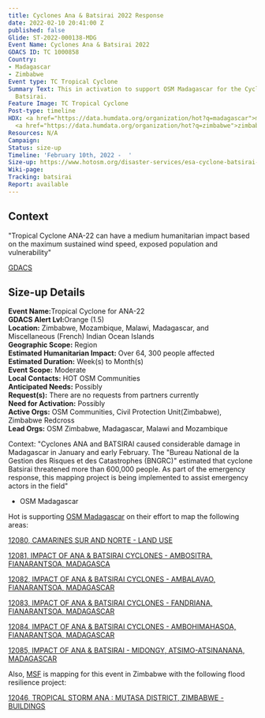 ```yaml
---
title: Cyclones Ana & Batsirai 2022 Response
date: 2022-02-10 20:41:00 Z
published: false
Glide: ST-2022-000138-MDG
Event Name: Cyclones Ana & Batsirai 2022
GDACS ID: TC 1000858
Country:
- Madagascar
- Zimbabwe
Event type: TC Tropical Cyclone
Summary Text: This in activation to support OSM Madagascar for the Cyclones Ana &
  Batsirai.
Feature Image: TC Tropical Cyclone
Post-type: timeline
HDX: <a href="https://data.humdata.org/organization/hot?q=madagascar">madagascar</a>,
  <a href="https://data.humdata.org/organization/hot?q=zimbabwe">zimbabwe</a>
Resources: N/A
Campaign: 
Status: size-up
Timeline: 'February 10th, 2022 -  '
Size-up: https://www.hotosm.org/disaster-services/esa-cyclone-batsirai-2022-size-up/
Wiki-page: 
Tracking: batsirai
Report: available
---
```


<h2>Context</h2>

"Tropical Cyclone ANA-22 can have a medium humanitarian impact based on the maximum sustained wind speed, exposed population and vulnerability"

<a href="https://www.gdacs.org/report.aspx?eventid=1000858&episodeid=3&eventtype=TC" target="_blank">GDACS</a>


<h2>Size-up Details</h2>

<strong>Event Name:</strong>Tropical Cyclone for ANA-22 <br>
<strong>GDACS Alert Lvl:</strong>Orange (1.5)<br>
<strong>Location:</strong> Zimbabwe, Mozambique, Malawi, Madagascar, and Miscellaneous (French) Indian Ocean Islands<br>
<strong>Geographic Scope:</strong> Region<br>
<strong>Estimated Humanitarian Impact:</strong> Over 64, 300 people affected <br>
<strong>Estimated Duration:</strong> Week(s) to Month(s)<br>
<strong>Event Scope:</strong> Moderate<br>
<strong>Local Contacts:</strong> HOT OSM Communities<br>
<strong>Anticipated Needs:</strong> Possibly<br>
<strong>Request(s):</strong> There are no requests from partners currently<br>
<strong>Need for Activation:</strong> Possibly<br>
<strong>Active Orgs:</strong> OSM Communities, Civil Protection Unit(Zimbabwe), Zimbabwe Redcross<br>
<strong>Lead Orgs:</strong> OSM Zimbabwe, Madagascar, Malawi and Mozambique
<br>


Context: "Cyclones ANA and BATSIRAI caused considerable damage in Madagascar in January and early February. The "Bureau National de la Gestion des Risques et des Catastrophes (BNGRC)" estimated that cyclone Batsirai threatened more than 600,000 people. As part of the emergency response, this mapping project is being implemented to assist emergency actors in the field" 
- OSM Madagascar



Hot is supporting <a href="https://www.facebook.com/OpenStreetMap.Madagascar/community">OSM Madagascar</a> on their effort to map the following areas:

<a href="https://tasks.hotosm.org/projects/12080">12080, CAMARINES SUR AND NORTE - LAND USE</a>

<a href="https://tasks.hotosm.org/projects/12081">12081, 
IMPACT OF ANA & BATSIRAI CYCLONES - AMBOSITRA, FIANARANTSOA, MADAGASCA</a>

<a href="https://tasks.hotosm.org/projects/12082">12082, IMPACT OF ANA & BATSIRAI CYCLONES - AMBALAVAO, FIANARANTSOA, MADAGASCAR</a>

<a href="https://tasks.hotosm.org/projects/12083">12083, IMPACT OF ANA & BATSIRAI CYCLONES - FANDRIANA, FIANARANTSOA, MADAGASCAR</a>

<a href="https://tasks.hotosm.org/projects/12084">12084, IMPACT OF ANA & BATSIRAI CYCLONES - AMBOHIMAHASOA, FIANARANTSOA, MADAGASCAR</a>

<a href="https://tasks.hotosm.org/projects/12085">12085, IMPACT OF ANA & BATSIRAI - MIDONGY, ATSIMO-ATSINANANA, MADAGASCAR</a>



Also, <a href="https://www.msf.org/">MSF</a> is mapping for this event in Zimbabwe with the following flood resilience project: 

<a href="https://tasks.hotosm.org/projects/12046">12046, TROPICAL STORM ANA : MUTASA DISTRICT, ZIMBABWE - BUILDINGS</a>

